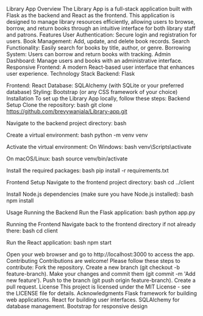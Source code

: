 Library App
Overview
The Library App is a full-stack application built with Flask as the backend and React as the frontend. This application is designed to manage library resources efficiently, allowing users to browse, borrow, and return books through an intuitive interface for both library staff and patrons.
Features
User Authentication: Secure login and registration for users.
Book Management: Add, update, and delete book records.
Search Functionality: Easily search for books by title, author, or genre.
Borrowing System: Users can borrow and return books with tracking.
Admin Dashboard: Manage users and books with an administrative interface.
Responsive Frontend: A modern React-based user interface that enhances user experience.
Technology Stack
Backend: Flask

Frontend: React
Database: SQLAlchemy (with SQLite or your preferred database)
Styling: Bootstrap (or any CSS framework of your choice)
Installation
To set up the Library App locally, follow these steps:
Backend Setup
Clone the repository:
bash
git clone https://github.com/brevywanjala/Library-app.git

Navigate to the backend project directory:
bash


Create a virtual environment:
bash
python -m venv venv

Activate the virtual environment:
On Windows:
bash
venv\Scripts\activate

On macOS/Linux:
bash
source venv/bin/activate

Install the required packages:
bash
pip install -r requirements.txt

Frontend Setup
Navigate to the frontend project directory:
bash
cd ../client

Install Node.js dependencies (make sure you have Node.js installed):
bash
npm install

Usage
Running the Backend
Run the Flask application:
bash
python app.py

Running the Frontend
Navigate back to the frontend directory if not already there:
bash
cd client

Run the React application:
bash
npm start

Open your web browser and go to http://localhost:3000 to access the app.
Contributing
Contributions are welcome! Please follow these steps to contribute:
Fork the repository.
Create a new branch (git checkout -b feature-branch).
Make your changes and commit them (git commit -m 'Add new feature').
Push to the branch (git push origin feature-branch).
Create a pull request.
License
This project is licensed under the MIT License - see the LICENSE file for details.
Acknowledgments
Flask framework for building web applications.
React for building user interfaces.
SQLAlchemy for database management.
Bootstrap for responsive design